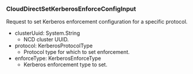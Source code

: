 ### CloudDirectSetKerberosEnforceConfigInput
Request to set Kerberos enforcement configuration for a specific protocol.

- clusterUuid: System.String
  - NCD cluster UUID.
- protocol: KerberosProtocolType
  - Protocol type for which to set enforcement.
- enforceType: KerberosEnforceType
  - Kerberos enforcement type to set.
